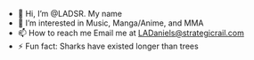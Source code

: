 - 👋 Hi, I’m @LADSR. My name
- 👀 I’m interested in Music, Manga/Anime, and MMA
- 📫 How to reach me Email me at LADaniels@strategicrail.com
- ⚡ Fun fact: Sharks have existed longer than trees

<!---
LADSR/LADSR is a ✨ special ✨ repository because its `README.md` (this file) appears on your GitHub profile.
You can click the Preview link to take a look at your changes.
--->
